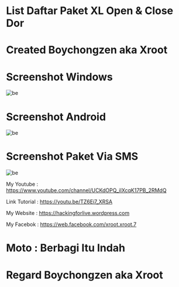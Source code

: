 # List Daftar Paket XL Open & Close Dor

# Created Boychongzen aka Xroot

# Screenshot Windows
![be](https://raw.githubusercontent.com/boychongzen18/listdaftarpaketxl/master/xl.png)
# Screenshot Android
![be](https://raw.githubusercontent.com/boychongzen18/listdaftarpaketxl/master/android.jpg)
# Screenshot Paket Via SMS
![be](https://raw.githubusercontent.com/boychongzen18/listdaftarpaketxl/master/paket.jpg)


My Youtube    : https://www.youtube.com/channel/UCKdOPQ_iIXcqK17PB_2RMdQ

Link Tutorial : https://youtu.be/TZ6Ei7_XRSA

My Website : https://hackingforlive.wordpress.com

My Facebok    : https://web.facebook.com/xroot.xroot.7

# Moto : Berbagi Itu Indah

# Regard Boychongzen aka Xroot
